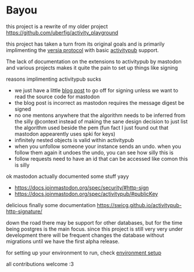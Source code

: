 # Bayou
 
this project is a rewrite of my older project https://github.com/uberfig/activity_playground

this project has taken a turn from its original goals and is primarily implimenting the [versia protocol](https://versia.pub/) with basic [activitypub](https://www.w3.org/TR/activitypub/) support. 

The lack of documentation on the extensions to activitypub by mastodon and various projects makes it quite the pain to set up things like signing 

reasons implimenting activitypub sucks
 - we just have a little [blog post](https://blog.joinmastodon.org/2018/06/how-to-implement-a-basic-activitypub-server/) to go off for signing unless we want to read the source code for mastodon
 - the blog post is incorrect as mastodon requires the message digest be signed
 - no one mentons anywhere that the algorithm needs to be inferred from the silly @context instead of making the sane design decision to just list the algorithm used beside the pem (fun fact I just found out that mastodon appearently uses spki for keys)
 - infinitely nested objects is valid within activitypub
 - when you unfollow someone your instance sends an undo. when you follow them again it undoes the undo, you can see how silly this is
 - follow requests need to have an id that can be accessed like comon this is silly

ok mastodon actually documented some stuff yayy 
 - https://docs.joinmastodon.org/spec/security/#http-sign
 - https://docs.joinmastodon.org/spec/activitypub/#publicKey

delicious finally some documentation
https://swicg.github.io/activitypub-http-signature/

down the road there may be support for other databases, but for the time being postgres is the main focus. since this project is still very very under development there will be frequent changes the database without migrations until we have the first alpha release.

for setting up your environment to run, check [environment setup](environment_setup.md)

all contributions welcome :3
